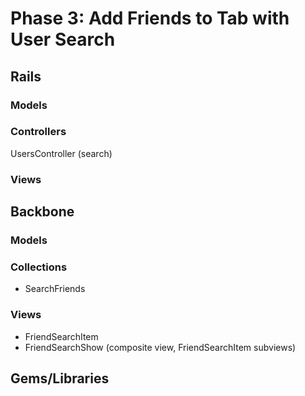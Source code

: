 # Phase 3: Add Friends to Tab with User Search

## Rails
### Models

### Controllers
UsersController (search)

### Views

## Backbone

### Models

### Collections
* SearchFriends

### Views
* FriendSearchItem
* FriendSearchShow (composite view, FriendSearchItem subviews)

## Gems/Libraries
